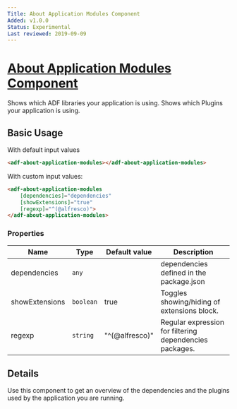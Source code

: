 ```yaml
---
Title: About Application Modules Component
Added: v1.0.0
Status: Experimental
Last reviewed: 2019-09-09
---
```


# [About Application Modules Component](../../../lib/core/about/about-application-modules/about-application-modules.component.ts "Defined in about-application-modules.component.ts")

Shows which ADF libraries your application is using.
Shows which Plugins your application is using.

## Basic Usage

With default input values

```html
<adf-about-application-modules></adf-about-application-modules>
```

With custom input values:

```html
<adf-about-application-modules
    [dependencies]="dependencies"
    [showExtensions]="true"
    [regexp]="^(@alfresco)">
</adf-about-application-modules>
```

### Properties

| Name | Type | Default value | Description |
| ---- | ---- | ------------- | ----------- |
| dependencies | `any` |  | dependencies defined in the package.json |
| showExtensions | `boolean` | true | Toggles showing/hiding of extensions block. |
| regexp | `string` | "^(@alfresco)" | Regular expression for filtering dependencies packages. |

## Details

Use this component to get an overview of the dependencies and the plugins used by the application you are running.
